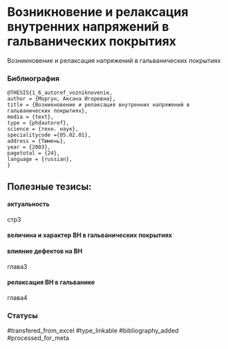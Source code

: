 # Возникновение и релаксация внутренних напряжений в гальванических покрытиях

Возникновение и релаксация напряжений в гальванических покрытиях

### Библиография
```
@THESIS{1_6_autoref_vozniknovenie,
author = {Моргун, Аксана Игоревна},
title = {Возникновение и релаксация внутренних напряжений в гальванических покрытиях},
media = {text},
type = {phdautoref},
science = {техн. наук},
specialitycode ={05.02.01},
address = {Тюмень},
year = {2003},
pagetotal = {24},
language = {russian},
}
```

## Полезные тезисы:
#### актуальность
стр3

#### величина и характер ВН в гальванических покрытиях
#### влияние дефектов на ВН
глава3

#### релаксация ВН в гальванике
глава4



### Статусы
#transfered_from_excel 
#type_linkable 
#bibliography_added
#processed_for_meta
